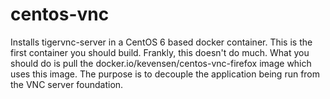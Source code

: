 # centos-vnc
Installs tigervnc-server in a CentOS 6 based docker container.  This is the first container you should build.  Frankly, this doesn't do much.  What you should do is pull the docker.io/kevensen/centos-vnc-firefox image which uses this image.  The purpose is to decouple the application being run from the VNC server foundation.  

